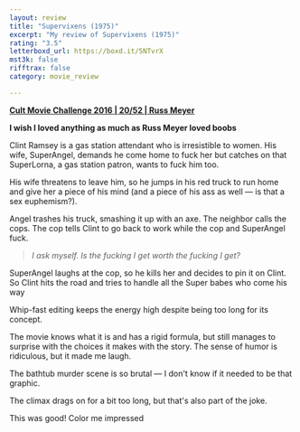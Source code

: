 ```yaml
---
layout: review
title: "Supervixens (1975)"
excerpt: "My review of Supervixens (1975)"
rating: "3.5"
letterboxd_url: https://boxd.it/5NTvrX
mst3k: false
rifftrax: false
category: movie_review

---
```


<b><a href="https://boxd.it/q7ygw/detail" title="Cult Movie Challenge 2016 | 20/52 | Russ Meyer">Cult Movie Challenge 2016 | 20/52 | Russ Meyer</a></b>

<b>I wish I loved anything as much as Russ Meyer loved boobs</b>

Clint Ramsey is a gas station attendant who is irresistible to women. His wife, SuperAngel, demands he come home to fuck her but catches on that SuperLorna, a gas station patron, wants to fuck him too.

His wife threatens to leave him, so he jumps in his red truck to run home and give her a piece of his mind (and a piece of his ass as well — is that a sex euphemism?).

Angel trashes his truck, smashing it up with an axe. The neighbor calls the cops. The cop tells Clint to go back to work while the cop and SuperAngel fuck.
<blockquote><i>I ask myself. Is the fucking I get worth the fucking I get?</i></blockquote>SuperAngel laughs at the cop, so he kills her and decides to pin it on Clint. So Clint hits the road and tries to handle all the Super babes who come his way

Whip-fast editing keeps the energy high despite being too long for its concept.

The movie knows what it is and has a rigid formula, but still manages to surprise with the choices it makes with the story. The sense of humor is ridiculous, but it made me laugh.

The bathtub murder scene is so brutal — I don't know if it needed to be that graphic.

The climax drags on for a bit too long, but that's also part of the joke.

This was good! Color me impressed
